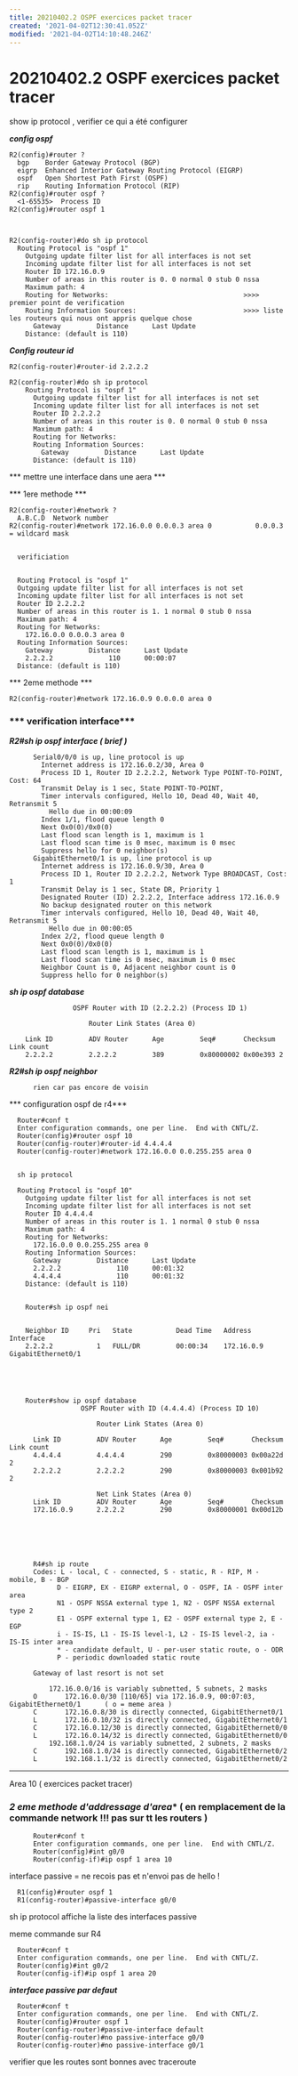 ```yaml
---
title: 20210402.2 OSPF exercices packet tracer
created: '2021-04-02T12:30:41.052Z'
modified: '2021-04-02T14:10:48.246Z'
---
```


# 20210402.2 OSPF exercices packet tracer



show ip protocol , verifier ce qui a été configurer


***config ospf***

    R2(config)#router ?
      bgp    Border Gateway Protocol (BGP)
      eigrp  Enhanced Interior Gateway Routing Protocol (EIGRP)
      ospf   Open Shortest Path First (OSPF)
      rip    Routing Information Protocol (RIP)
    R2(config)#router ospf ?
      <1-65535>  Process ID
    R2(config)#router ospf 1



    R2(config-router)#do sh ip protocol
      Routing Protocol is "ospf 1"
        Outgoing update filter list for all interfaces is not set 
        Incoming update filter list for all interfaces is not set 
        Router ID 172.16.0.9                                    
        Number of areas in this router is 0. 0 normal 0 stub 0 nssa
        Maximum path: 4
        Routing for Networks:                                  >>>> premier point de verification
        Routing Information Sources:                           >>>> liste les routeurs qui nous ont appris quelque chose 
          Gateway         Distance      Last Update 
        Distance: (default is 110)


***Config routeur id***

    R2(config-router)#router-id 2.2.2.2

    R2(config-router)#do sh ip protocol
        Routing Protocol is "ospf 1"
          Outgoing update filter list for all interfaces is not set 
          Incoming update filter list for all interfaces is not set 
          Router ID 2.2.2.2
          Number of areas in this router is 0. 0 normal 0 stub 0 nssa
          Maximum path: 4
          Routing for Networks:
          Routing Information Sources:  
            Gateway         Distance      Last Update 
          Distance: (default is 110)

*** mettre une interface dans une aera ***

*** 1ere methode ***

    R2(config-router)#network ?
      A.B.C.D  Network number
    R2(config-router)#network 172.16.0.0 0.0.0.3 area 0           0.0.0.3 = wildcard mask
   

      verificiation


      Routing Protocol is "ospf 1"
      Outgoing update filter list for all interfaces is not set 
      Incoming update filter list for all interfaces is not set 
      Router ID 2.2.2.2
      Number of areas in this router is 1. 1 normal 0 stub 0 nssa
      Maximum path: 4
      Routing for Networks:
        172.16.0.0 0.0.0.3 area 0
      Routing Information Sources:  
        Gateway         Distance      Last Update 
        2.2.2.2              110      00:00:07
      Distance: (default is 110)

*** 2eme methode ***

    R2(config-router)#network 172.16.0.9 0.0.0.0 area 0


### *** verification interface***

***R2#sh ip ospf interface ( brief )***

          Serial0/0/0 is up, line protocol is up
            Internet address is 172.16.0.2/30, Area 0
            Process ID 1, Router ID 2.2.2.2, Network Type POINT-TO-POINT, Cost: 64
            Transmit Delay is 1 sec, State POINT-TO-POINT,
            Timer intervals configured, Hello 10, Dead 40, Wait 40, Retransmit 5
              Hello due in 00:00:09
            Index 1/1, flood queue length 0
            Next 0x0(0)/0x0(0)
            Last flood scan length is 1, maximum is 1
            Last flood scan time is 0 msec, maximum is 0 msec
            Suppress hello for 0 neighbor(s)
          GigabitEthernet0/1 is up, line protocol is up
            Internet address is 172.16.0.9/30, Area 0
            Process ID 1, Router ID 2.2.2.2, Network Type BROADCAST, Cost: 1
            Transmit Delay is 1 sec, State DR, Priority 1
            Designated Router (ID) 2.2.2.2, Interface address 172.16.0.9
            No backup designated router on this network
            Timer intervals configured, Hello 10, Dead 40, Wait 40, Retransmit 5
              Hello due in 00:00:05
            Index 2/2, flood queue length 0
            Next 0x0(0)/0x0(0)
            Last flood scan length is 1, maximum is 1
            Last flood scan time is 0 msec, maximum is 0 msec
            Neighbor Count is 0, Adjacent neighbor count is 0
            Suppress hello for 0 neighbor(s)

***sh ip ospf database***

                    OSPF Router with ID (2.2.2.2) (Process ID 1)

                        Router Link States (Area 0)

        Link ID         ADV Router      Age         Seq#       Checksum Link count
        2.2.2.2         2.2.2.2         389         0x80000002 0x00e393 2


***R2#sh ip ospf neighbor***

          rien car pas encore de voisin


*** configuration ospf de r4***

      Router#conf t
      Enter configuration commands, one per line.  End with CNTL/Z.
      Router(config)#router ospf 10
      Router(config-router)#router-id 4.4.4.4
      Router(config-router)#network 172.16.0.0 0.0.255.255 area 0   


      sh ip protocol

      Routing Protocol is "ospf 10"
        Outgoing update filter list for all interfaces is not set 
        Incoming update filter list for all interfaces is not set 
        Router ID 4.4.4.4
        Number of areas in this router is 1. 1 normal 0 stub 0 nssa
        Maximum path: 4
        Routing for Networks:
          172.16.0.0 0.0.255.255 area 0
        Routing Information Sources:  
          Gateway         Distance      Last Update 
          2.2.2.2              110      00:01:32
          4.4.4.4              110      00:01:32
        Distance: (default is 110)


        Router#sh ip ospf nei


        Neighbor ID     Pri   State           Dead Time   Address         Interface
        2.2.2.2           1   FULL/DR         00:00:34    172.16.0.9      GigabitEthernet0/1





        Router#show ip ospf database
                      OSPF Router with ID (4.4.4.4) (Process ID 10)

                          Router Link States (Area 0)

          Link ID         ADV Router      Age         Seq#       Checksum Link count
          4.4.4.4         4.4.4.4         290         0x80000003 0x00a22d 2
          2.2.2.2         2.2.2.2         290         0x80000003 0x001b92 2

                          Net Link States (Area 0)
          Link ID         ADV Router      Age         Seq#       Checksum
          172.16.0.9      2.2.2.2         290         0x80000001 0x00d12b






          R4#sh ip route
          Codes: L - local, C - connected, S - static, R - RIP, M - mobile, B - BGP
                D - EIGRP, EX - EIGRP external, O - OSPF, IA - OSPF inter area
                N1 - OSPF NSSA external type 1, N2 - OSPF NSSA external type 2
                E1 - OSPF external type 1, E2 - OSPF external type 2, E - EGP
                i - IS-IS, L1 - IS-IS level-1, L2 - IS-IS level-2, ia - IS-IS inter area
                * - candidate default, U - per-user static route, o - ODR
                P - periodic downloaded static route

          Gateway of last resort is not set

              172.16.0.0/16 is variably subnetted, 5 subnets, 2 masks
          O       172.16.0.0/30 [110/65] via 172.16.0.9, 00:07:03, GigabitEthernet0/1      ( o = meme area )
          C       172.16.0.8/30 is directly connected, GigabitEthernet0/1
          L       172.16.0.10/32 is directly connected, GigabitEthernet0/1
          C       172.16.0.12/30 is directly connected, GigabitEthernet0/0
          L       172.16.0.14/32 is directly connected, GigabitEthernet0/0
              192.168.1.0/24 is variably subnetted, 2 subnets, 2 masks
          C       192.168.1.0/24 is directly connected, GigabitEthernet0/2
          L       192.168.1.1/32 is directly connected, GigabitEthernet0/2


----------------------------------------------------------------------------------------------------

Area 10 ( exercices packet tracer)



### ***2 eme methode d'addressage d'area**** ( en remplacement de la commande network !!! pas sur tt les routers )


          Router#conf t
          Enter configuration commands, one per line.  End with CNTL/Z.
          Router(config)#int g0/0
          Router(config-if)#ip ospf 1 area 10


interface passive = ne recois pas et n'envoi pas de hello !

      R1(config)#router ospf 1
      R1(config-router)#passive-interface g0/0

sh ip protocol affiche la liste des interfaces passive



meme commande sur R4

      Router#conf t
      Enter configuration commands, one per line.  End with CNTL/Z.
      Router(config)#int g0/2
      Router(config-if)#ip ospf 1 area 20

***interface passive par defaut***

      Router#conf t
      Enter configuration commands, one per line.  End with CNTL/Z.
      Router(config)#router ospf 1
      Router(config-router)#passive-interface default
      Router(config-router)#no passive-interface g0/0
      Router(config-router)#no passive-interface g0/1





verifier que les routes sont bonnes avec traceroute 

